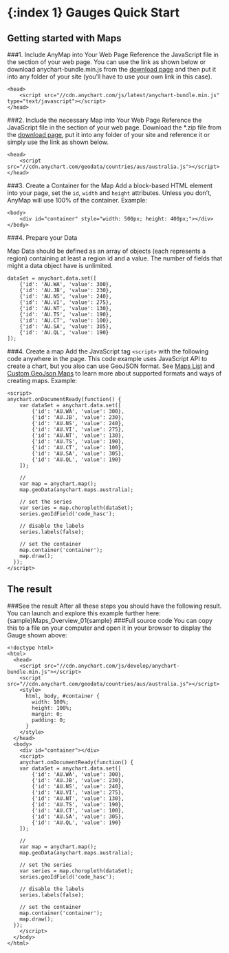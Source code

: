 {:index 1}
Gauges Quick Start
===========
  
## Getting started with Maps
###1. Include AnyMap into Your Web Page
Reference the JavaScript file in the <head> section of your web page.
You can use the link as shown below or download anychart-bundle.min.js from the [download page](../Quick_Start/Downloading_AnyChart) and then put it into any folder of your site (you’ll have to use your own link in this case).

```
<head>
    <script src="//cdn.anychart.com/js/latest/anychart-bundle.min.js" type="text/javascript"></script> 
</head>
```

###2. Include the necessary Map into Your Web Page
Reference the JavaScript file in the <head> section of your web page.
Download the *.zip file from the [download page](../Maps_List), put it into any folder of your site and reference it or simply use the link as shown below.

```
<head>
    <script src="//cdn.anychart.com/geodata/countries/aus/australia.js"></script>
</head>
```

###3. Create a Container for the Map
Add a block-based HTML element into your page, set the `id`, `width` and `height` attributes. Unless you don’t, AnyMap will use 100% of the container.
Example:
```
<body>
    <div id="container" style="width: 500px; height: 400px;"></div>
</body>
```
###4. Prepare your Data

Map Data should be defined as an array of objects (each represents a region) containing at least a region id and a value. The number of fields that might a data object have is unlimited. 

```
dataSet = anychart.data.set([
    {'id': 'AU.WA', 'value': 300},
    {'id': 'AU.JB', 'value': 230}, 
    {'id': 'AU.NS', 'value': 240}, 
    {'id': 'AU.VI', 'value': 275}, 
    {'id': 'AU.NT', 'value': 130}, 
    {'id': 'AU.TS', 'value': 190}, 
    {'id': 'AU.CT', 'value': 100}, 				 
    {'id': 'AU.SA', 'value': 305},                
    {'id': 'AU.QL', 'value': 190}                 
]);
```

###4. Create a map
Add the JavaScript tag `<script>` with the following code anywhere in the page. 
This code example uses JavaScript API to create a chart, but you also can use GeoJSON format. See [Maps List](../Maps_List) and [Custom GeoJson Maps](../Custom_GeoJson_Maps) to learn more about supported formats and ways of creating maps.
Example:

```
<script>
anychart.onDocumentReady(function() {
    var dataSet = anychart.data.set([
		{'id': 'AU.WA', 'value': 300},
		{'id': 'AU.JB', 'value': 230}, 
		{'id': 'AU.NS', 'value': 240}, 
		{'id': 'AU.VI', 'value': 275}, 
		{'id': 'AU.NT', 'value': 130}, 
		{'id': 'AU.TS', 'value': 190}, 
		{'id': 'AU.CT', 'value': 100}, 				 
		{'id': 'AU.SA', 'value': 305},                
		{'id': 'AU.QL', 'value': 190}  
    ]);

    //
    var map = anychart.map();
    map.geoData(anychart.maps.australia);

    // set the series
    var series = map.choropleth(dataSet);
    series.geoIdField('code_hasc');
	
	// disable the labels
    series.labels(false);

    // set the container
    map.container('container');
    map.draw();
  });
</script>
```
  
## The result
###See the result
After all these steps you should have the following result. You can launch and explore this example further here:
{sample}Maps\_Overview\_01{sample}
###Full source code
You can copy this to a file on your computer and open it in your browser to display the Gauge shown above:
```
<!doctype html>
<html>
  <head>
    <script src="//cdn.anychart.com/js/develop/anychart-bundle.min.js"></script>
    <script src="//cdn.anychart.com/geodata/countries/aus/australia.js"></script>
    <style>
      html, body, #container {
        width: 100%;
        height: 100%;
        margin: 0;
        padding: 0;
      }
    </style>
  </head>
  <body>
    <div id="container"></div>
    <script>
	anychart.onDocumentReady(function() {
    var dataSet = anychart.data.set([
		{'id': 'AU.WA', 'value': 300},
		{'id': 'AU.JB', 'value': 230}, 
		{'id': 'AU.NS', 'value': 240}, 
		{'id': 'AU.VI', 'value': 275}, 
		{'id': 'AU.NT', 'value': 130}, 
		{'id': 'AU.TS', 'value': 190}, 
		{'id': 'AU.CT', 'value': 100}, 				 
		{'id': 'AU.SA', 'value': 305},                
		{'id': 'AU.QL', 'value': 190}  
    ]);

    //
    var map = anychart.map();
    map.geoData(anychart.maps.australia);

    // set the series
    var series = map.choropleth(dataSet);
    series.geoIdField('code_hasc');
	
	// disable the labels
    series.labels(false);

    // set the container
    map.container('container');
    map.draw();
  });
    </script>
  </body>
</html>

```

